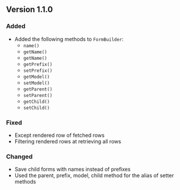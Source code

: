 Version 1.1.0
----------------- 

### Added
 
* Added the following methods to `FormBuilder`:
  * `name()`
  * `getName()`
  * `getName()`  
  * `getPrefix()`
  * `setPrefix()` 
  * `getModel()`
  * `setModel()` 
  * `getParent()`
  * `setParent()`
  * `getChild()`
  * `setChild()` 

### Fixed

* Except rendered row of fetched rows
* Filtering rendered rows at retrieving all rows

 
### Changed

* Save child forms with names instead of prefixes
* Used the parent, prefix, model, child method for the alias of setter methods

 